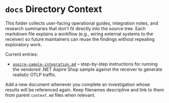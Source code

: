 # `docs` Directory Context

This folder collects user-facing operational guides, integration notes, and research summaries that don't fit directly into the source tree. Each markdown file explains a workflow (e.g., wiring external systems to the receiver) so future maintainers can reuse the findings without repeating exploratory work.

Current entries:

- [`aspire-sample-integration.md`](aspire-sample-integration.md) – step-by-step instructions for running the vendored .NET Aspire Shop sample against the receiver to generate realistic OTLP traffic.

Add a new document whenever you complete an investigation whose results will be referenced again. Keep filenames descriptive and link to them from parent `context.md` files when relevant.
